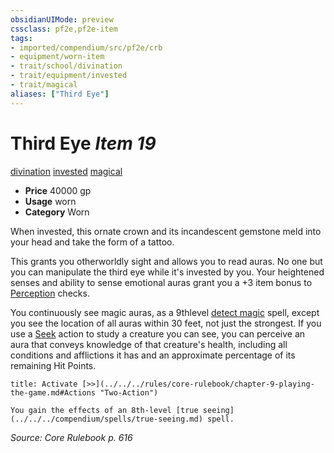 ```yaml
---
obsidianUIMode: preview
cssclass: pf2e,pf2e-item
tags:
- imported/compendium/src/pf2e/crb
- equipment/worn-item
- trait/school/divination
- trait/equipment/invested
- trait/magical
aliases: ["Third Eye"]
---
```

# Third Eye *Item 19*  
[divination](divination.md)  [invested](invested.md)  [magical](magical.md)  

- **Price** 40000 gp
- **Usage** worn
- **Category** Worn

When invested, this ornate crown and its incandescent gemstone meld into your head and take the form of a tattoo.

This grants you otherworldly sight and allows you to read auras. No one but you can manipulate the third eye while it's invested by you. Your heightened senses and ability to sense emotional auras grant you a +3 item bonus to [Perception](../../skills.md#Perception) checks.

You continuously see magic auras, as a 9thlevel [detect magic](../../spells/detect-magic.md) spell, except you see the location of all auras within 30 feet, not just the strongest. If you use a [Seek](seek.md) action to study a creature you can see, you can perceive an aura that conveys knowledge of that creature's health, including all conditions and afflictions it has and an approximate percentage of its remaining Hit Points.

```ad-embed-ability
title: Activate [>>](../../../rules/core-rulebook/chapter-9-playing-the-game.md#Actions "Two-Action")

You gain the effects of an 8th-level [true seeing](../../../compendium/spells/true-seeing.md) spell.
```

*Source: Core Rulebook p. 616*
